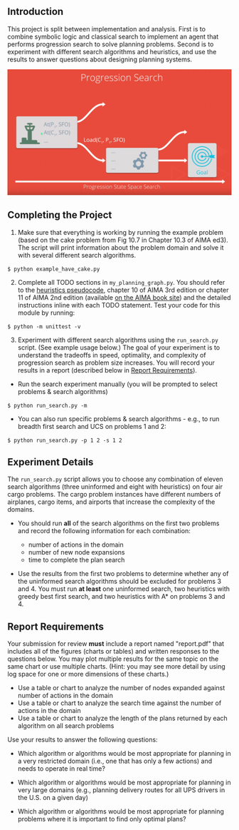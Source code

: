 
## Introduction
This project is split between implementation and analysis. First is to combine symbolic logic and classical search to implement an agent that performs progression search to solve planning problems. Second is to experiment with different search algorithms and heuristics, and use the results to answer questions about designing planning systems.

![Progression air cargo search](images/Progression.PNG)

## Completing the Project

1. Make sure that everything is working by running the example problem (based on the cake problem from Fig 10.7 in Chapter 10.3 of AIMA ed3). The script will print information about the problem domain and solve it with several different search algorithms.
```
$ python example_have_cake.py
```

2. Complete all TODO sections in `my_planning_graph.py`. You should refer to the [heuristics pseudocode](pseudocode/heuristics.md), chapter 10 of AIMA 3rd edition or chapter 11 of AIMA 2nd edition (available [on the AIMA book site](http://aima.cs.berkeley.edu/2nd-ed/newchap11.pdf)) and the detailed instructions inline with each TODO statement. Test your code for this module by running:
```
$ python -m unittest -v
```

3. Experiment with different search algorithms using the `run_search.py` script. (See example usage below.) The goal of your experiment is to understand the tradeoffs in speed, optimality, and complexity of progression search as problem size increases. You will record your results in a report (described below in [Report Requirements](#report-requirements)).

  - Run the search experiment manually (you will be prompted to select problems & search algorithms)
```
$ python run_search.py -m
```

  - You can also run specific problems & search algorithms - e.g., to run breadth first search and UCS on problems 1 and 2:
```
$ python run_search.py -p 1 2 -s 1 2
```

## Experiment Details

The `run_search.py` script allows you to choose any combination of eleven search algorithms (three uninformed and eight with heuristics) on four air cargo problems. The cargo problem instances have different numbers of airplanes, cargo items, and airports that increase the complexity of the domains.

- You should run **all** of the search algorithms on the first two problems and record the following information for each combination:
    - number of actions in the domain
    - number of new node expansions
    - time to complete the plan search

- Use the results from the first two problems to determine whether any of the uninformed search algorithms should be excluded for problems 3 and 4. You must run **at least** one uninformed search, two heuristics with greedy best first search, and two heuristics with A* on problems 3 and 4.


## Report Requirements

Your submission for review **must** include a report named "report.pdf" that includes all of the figures (charts or tables) and written responses to the questions below. You may plot multiple results for the same topic on the same chart or use multiple charts. (Hint: you may see more detail by using log space for one or more dimensions of these charts.)

- Use a table or chart to analyze the number of nodes expanded against number of actions in the domain
- Use a table or chart to analyze the search time against the number of actions in the domain
- Use a table or chart to analyze the length of the plans returned by each algorithm on all search problems

Use your results to answer the following questions:

- Which algorithm or algorithms would be most appropriate for planning in a very restricted domain (i.e., one that has only a few actions) and needs to operate in real time?

- Which algorithm or algorithms would be most appropriate for planning in very large domains (e.g., planning delivery routes for all UPS drivers in the U.S. on a given day)

- Which algorithm or algorithms would be most appropriate for planning problems where it is important to find only optimal plans?
